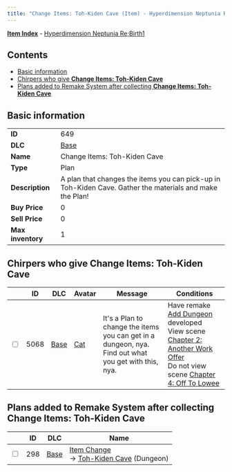 ```yaml
---
title: "Change Items: Toh-Kiden Cave (Item) - Hyperdimension Neptunia Re;Birth1"
---
```


[**Item Index**](/neptunia/rb1/item/index.html) - [Hyperdimension Neptunia Re;Birth1](/neptunia/rb1)

## Contents

- [Basic information](#basic-information)
- [Chirpers who give **Change Items: Toh-Kiden Cave**](#chirpers-who-give-change-items-toh-kiden-cave)
- [Plans added to Remake System after collecting **Change Items: Toh-Kiden Cave**](#plans-added-to-remake-system-after-collecting-change-items-toh-kiden-cave)

## Basic information

|   |   |
| -- | -- |
| **ID** | 649 |
| **DLC** | [Base](/neptunia/rb1/dlc/1-base.html) |
| **Name** | Change Items: Toh-Kiden Cave |
| **Type** | Plan |
| **Description** | A plan that changes the items you can pick-up in Toh-Kiden Cave. Gather the materials and make the Plan! |
| **Buy Price** | 0 |
| **Sell Price** | 0 |
| **Max inventory** | 1 |


## Chirpers who give **Change Items: Toh-Kiden Cave**

|    | ID | DLC | Avatar | Message | Conditions |
| -- | -- | --- | ------ | ------- | ---------- |
| <input type="checkbox" id="rb1-chirper-event-1-5068" class="trackbox" /> | 5068 | [Base](/neptunia/rb1/dlc/1-base.html) | [Cat](/neptunia/rb1/undefined/1-226-cat.html) | It's a Plan to change the items you can get in a dungeon, nya.<br />Find out what you get with this, nya. | Have remake [Add Dungeon](/neptunia/rb1/remake/1-212-add-dungeon.html) developed<br />View scene [Chapter 2: Another Work Offer](/neptunia/rb1/scene/1-221-chapter-2-another-work-offer.html)<br />Do not view scene [Chapter 4: Off To Lowee](/neptunia/rb1/scene/1-401-chapter-4-off-to-lowee.html) |


## Plans added to Remake System after collecting **Change Items: Toh-Kiden Cave**

|    | ID | DLC | Name |
| -- | -- | --- | ---- |
| <input type="checkbox" id="rb1-remake-1-298" class="trackbox" /> | 298 | [Base](/neptunia/rb1/dlc/1-base.html) | [Item Change](/neptunia/rb1/remake/1-298-item-change.html)<br /> → [Toh-Kiden Cave](/neptunia/rb1/dungeon/1-104-toh-kiden-cave.html) (Dungeon) |
